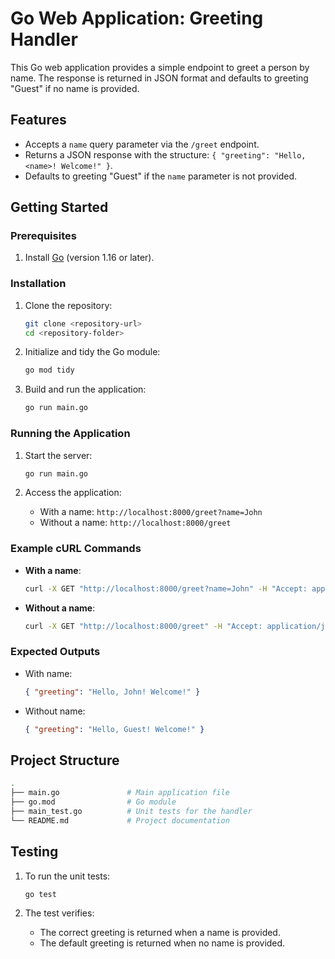 # Go Web Application: Greeting Handler

This Go web application provides a simple endpoint to greet a person by name. The response is returned in JSON format and defaults to greeting "Guest" if no name is provided.

## Features

- Accepts a `name` query parameter via the `/greet` endpoint.
- Returns a JSON response with the structure: `{ "greeting": "Hello, <name>! Welcome!" }`.
- Defaults to greeting "Guest" if the `name` parameter is not provided.

## Getting Started

### Prerequisites

1. Install [Go](https://go.dev/dl/) (version 1.16 or later).

### Installation

1. Clone the repository:

   ```bash
   git clone <repository-url>
   cd <repository-folder>
   ```

2. Initialize and tidy the Go module:

   ```bash
   go mod tidy
   ```

3. Build and run the application:

   ```bash
   go run main.go
   ```

### Running the Application

1. Start the server:

   ```bash
   go run main.go
   ```

2. Access the application:
   - With a name: `http://localhost:8000/greet?name=John`
   - Without a name: `http://localhost:8000/greet`

### Example cURL Commands

- **With a name**:

  ```bash
  curl -X GET "http://localhost:8000/greet?name=John" -H "Accept: application/json"
  ```

- **Without a name**:

  ```bash
  curl -X GET "http://localhost:8000/greet" -H "Accept: application/json"
  ```

### Expected Outputs

- With name:

  ```json
  { "greeting": "Hello, John! Welcome!" }
  ```

- Without name:

  ```json
  { "greeting": "Hello, Guest! Welcome!" }
  ```

## Project Structure

```bash
.
├── main.go               # Main application file
├── go.mod                # Go module
├── main_test.go          # Unit tests for the handler
└── README.md             # Project documentation
```

## Testing

1. To run the unit tests:

   ```bash
   go test
   ```

2. The test verifies:
   - The correct greeting is returned when a name is provided.
   - The default greeting is returned when no name is provided.
